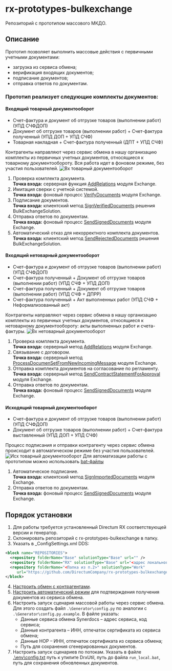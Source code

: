 ﻿# rx-prototypes-bulkexchange
Репозиторий с прототипом массового МКДО.

## Описание
Прототип позволяет выполнить массовые действия с первичными учетными документами:
* загрузка из сервиса обмена;
* верификация входящих документов;
* подписание документов;
* отправка ответов по документам.

### Прототип реализует следующие комплекты документов:
#### Входящий товарный документооборот
* Счет-фактура и документ об отгрузке товаров (выполнении работ) (УПД СЧФДОП)
* Документ об отгрузке товаров (выполнении работ) + Счет-фактура полученный (УПД ДОП + УПД СЧФ)
* Товарная накладная + Счет-фактура полученный (ДПТ + УПД СЧФ)

Контрагенты направляют через сервис обмена в нашу организацию комплекты из первичных учетных документов, относящиеся к товарному документообороту. Вся работа идет в фоновом режиме, без участия пользователей. 
![Вх товарный документооборот](https://user-images.githubusercontent.com/2620711/84864711-1dc96480-b088-11ea-8385-f8ff7941c34c.png)
1. Проверка комплекта документа.  <br>**Точка входа:** серверная функция [AddRelations](https://github.com/DirectumCompany/rx-prototypes-bulkexchange/blob/master/src/Packages/Sungero.BulkExchangeSolution/Sungero.BulkExchangeSolution.Server/Sungero.Exchange/ModuleServerFunctions.cs#L176-L187) модуля Exchange.
2. Имитация сверки с учетной системой. <br>**Точка входа:** фоновый процесс [VerifyDocuments](https://github.com/DirectumCompany/rx-prototypes-bulkexchange/blob/master/src/Packages/Sungero.BulkExchangeSolution/Sungero.BulkExchangeSolution.Server/Sungero.Exchange/ModuleJobs.cs#L57-L75) модуля Exchange.
3. Подписание документов. <br>**Точка входа:** клиентский метод [SignVerifiedDocuments](https://github.com/DirectumCompany/rx-prototypes-bulkexchange/blob/master/src/Packages/Sungero.BulkExchangeSolution/Sungero.BulkExchangeSolution.ClientBase/ModuleClientFunctions.cs#L400-L433) решения BulkExchangeSolution.
4. Отправка ответов по документам. <br>**Точка входа:** фоновый процесс [SendSignedDocuments](https://github.com/DirectumCompany/rx-prototypes-bulkexchange/blob/master/src/Packages/Sungero.BulkExchangeSolution/Sungero.BulkExchangeSolution.Server/Sungero.Exchange/ModuleJobs.cs#L18-L54) модуля Exchange.
5. Автоматический отказ для некорректного комплекта документов. <br>**Точка входа:** клиентский метод [SendRejectedDocuments](https://github.com/DirectumCompany/rx-prototypes-bulkexchange/blob/master/src/Packages/Sungero.BulkExchangeSolution/Sungero.BulkExchangeSolution.ClientBase/ModuleClientFunctions.cs#L435-L469) решения BulkExchangeSolution.
 
#### Входящий нетоварный документооборот
*	Счет-фактура и документ об отгрузке товаров (выполнении работ) (УПД СЧФДОП)
*	Счет-фактура полученный + Документ об отгрузке товаров (выполнении работ) (УПД СЧФ + УПД ДОП)
*	Счет-фактура полученный + Документ об отгрузке товаров (выполнении работ) (УПД СЧФ + ДПРР)
*	Счет-фактура полученный + Акт выполненных работ (УПД СЧФ + Неформализованный акт)

Контрагенты направляют через сервис обмена в нашу организацию комплекты из первичных учетных документов, относящиеся к нетоварному документообороту: акты выполненных работ и счета-фактуры.
![Вх нетоварный документооборот](https://user-images.githubusercontent.com/2620711/84865392-2ff7d280-b089-11ea-9ea3-d073138e8802.png)
1. Проверка комплекта документа.  <br>**Точка входа:** серверный метод [AddRelations](https://github.com/DirectumCompany/rx-prototypes-bulkexchange/blob/master/src/Packages/Sungero.BulkExchangeSolution/Sungero.BulkExchangeSolution.Server/Sungero.Exchange/ModuleServerFunctions.cs#L176-L187) модуля Exchange.
2. Связывание с договором.  <br>**Точка входа:** серверный метод [ProcessDocumenSetFromNewIncomingMessage](https://github.com/DirectumCompany/rx-prototypes-bulkexchange/blob/master/src/Packages/Sungero.BulkExchangeSolution/Sungero.BulkExchangeSolution.Server/Sungero.Exchange/ModuleServerFunctions.cs#L448-L454) модуля Exchange.
3. Отправка комплекта документов на согласование по регламенту.  <br>**Точка входа:** серверный метод [SendContractStatementForApproval](https://github.com/DirectumCompany/rx-prototypes-bulkexchange/blob/master/src/Packages/Sungero.BulkExchangeSolution/Sungero.BulkExchangeSolution.Server/Sungero.Exchange/ModuleServerFunctions.cs#L566-L578) модуля Exchange.
4. Отправка ответов по документам. <br>**Точка входа:** фоновый процесс [SendSignedDocuments](https://github.com/DirectumCompany/rx-prototypes-bulkexchange/blob/master/src/Packages/Sungero.BulkExchangeSolution/Sungero.BulkExchangeSolution.Server/Sungero.Exchange/ModuleJobs.cs#L18-L54) модуля Exchange.



#### Исходящий товарный документооборот
* Счет-фактура и документ об отгрузке товаров (выполнении работ) (УПД СЧФДОП)
* Документ об отгрузке товаров (выполнении работ) + Счет-фактура выставленный	(УПД ДОП + УПД СЧФ)

Процесс подписания и отправки контрагенту через сервис обмена происходит в автоматическом режиме без участия пользователей.
![Исх товарный документооборот](https://user-images.githubusercontent.com/2620711/84867424-320f6080-b08c-11ea-8e6c-f474cdc688a2.png)
Для автоматизации работы с прототипом можно использовать [bat-файлы](https://github.com/DirectumCompany/rx-prototypes-bulkexchange/tree/master/env/Outgoing%20goods%20documents)

1. Автоматическое подписание.  <br>**Точка входа:** клиентский метод [SignImportedDocuments](https://github.com/DirectumCompany/rx-prototypes-bulkexchange/blob/master/src/Packages/Sungero.BulkExchangeSolution/Sungero.BulkExchangeSolution.ClientBase/ModuleClientFunctions.cs#L89-L111) модуля Exchange.
2. Отправка ответов по документам. <br>**Точка входа:** фоновый процесс [SendSignedDocuments](https://github.com/DirectumCompany/rx-prototypes-bulkexchange/blob/master/src/Packages/Sungero.BulkExchangeSolution/Sungero.BulkExchangeSolution.Server/Sungero.Exchange/ModuleJobs.cs#L18-L54) модуля Exchange.

## Порядок установки
1. Для работы требуется установленный Directum RX соответствующей версии и генератор.
2. Склонировать репозиторий с rx-prototypes-bulkexchange в папку.
3. Указать в _ConfigSettings.xml DDS:
```xml
<block name="REPOSITORIES">
  <repository folderName="Base" solutionType="Base" url="" />
  <repository folderName="RX" solutionType="Base" url="<адрес локального репозитория>" />
  <repository folderName="<Папка из п.2>" solutionType="Work" 
     url="https://github.com/DirectumCompany/rx-prototypes-bulkexchange" />
</block>
```
4. [Настроить обмен с контрагентами](https://club.directum.ru/webhelp/directumrx/desktop/index.html?sungero_parties_counterparty_card_exchangeboxes.htm).
5. [Настроить автоматический режим](https://club.directum.ru/webhelp/directumrx/desktop/index.html?admin_avtomaticheskii_rezhim.htm) для подтверждения получения документов из сервиса обмена.
6. Настроить запуск сценария массовой работы через сервис обмена. Для этого создать файл `.\Generator\config.py` по аналогии с `.\Generator\config.py.example`. В файле указать:
   -	Данные сервиса обмена Synerdocs – адрес сервиса, код сервиса;
    -	Данные контрагента – ИНН, отпечаток сертификата из сервиса обмена;
    -	Данные НОР – ИНН, отпечаток сертификата из сервиса обмена;
    -	Путь для сохранения сгенерированных документов.
7. Настроить запуск сценариев по потокам. Указать в файле [.\env\config.txt](https://github.com/DirectumCompany/rx-prototypes-bulkexchange/blob/master/env/config.txt) путь к утилите DrxUtil, путь до файла `run_local.bat`, путь для сохранения обновленных документов.
